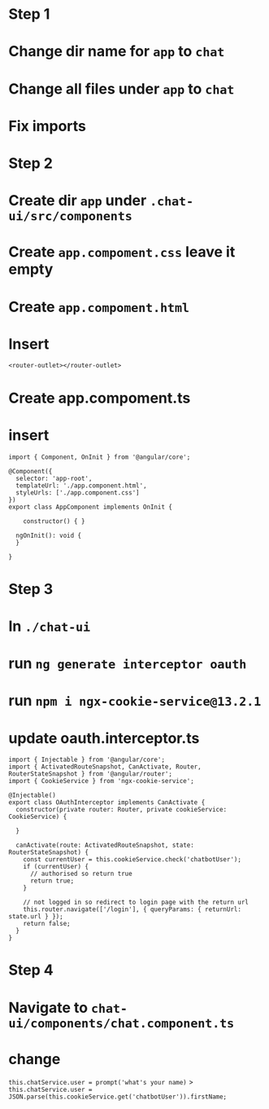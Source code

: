 # Step 1
# Change dir name for `app` to `chat`
# Change all files under `app` to `chat`
# Fix imports

# Step 2
# Create dir `app` under `.chat-ui/src/components`
# Create `app.compoment.css` leave it empty

# Create `app.compoment.html`
# Insert 
```
<router-outlet></router-outlet>
```

# Create app.compoment.ts
# insert
```
import { Component, OnInit } from '@angular/core';

@Component({
  selector: 'app-root',
  templateUrl: './app.component.html',
  styleUrls: ['./app.component.css']
})
export class AppComponent implements OnInit {

    constructor() { }

  ngOnInit(): void {
  }

}
```
# Step 3
# In `./chat-ui`
# run `ng generate interceptor oauth`
# run `npm i ngx-cookie-service@13.2.1`
# update oauth.interceptor.ts

```
import { Injectable } from '@angular/core';
import { ActivatedRouteSnapshot, CanActivate, Router, RouterStateSnapshot } from '@angular/router';
import { CookieService } from 'ngx-cookie-service';

@Injectable()
export class OAuthInterceptor implements CanActivate {
  constructor(private router: Router, private cookieService: CookieService) {

  }

  canActivate(route: ActivatedRouteSnapshot, state: RouterStateSnapshot) {
    const currentUser = this.cookieService.check('chatbotUser');
    if (currentUser) {
      // authorised so return true
      return true;
    }

    // not logged in so redirect to login page with the return url
    this.router.navigate(['/login'], { queryParams: { returnUrl: state.url } });
    return false;
  }
}
```

# Step 4
# Navigate to `chat-ui/components/chat.component.ts`
# change
`this.chatService.user = prompt('what's your name)` > `this.chatService.user = JSON.parse(this.cookieService.get('chatbotUser')).firstName;`




